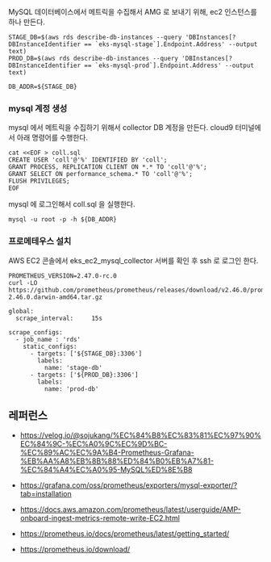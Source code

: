 MySQL 데이터베이스에서 메트릭을 수집해서 AMG 로 보내기 위해, ec2 인스턴스를 하나 만든다. 

```
STAGE_DB=$(aws rds describe-db-instances --query 'DBInstances[?DBInstanceIdentifier == `eks-mysql-stage`].Endpoint.Address' --output text)
PROD_DB=$(aws rds describe-db-instances --query 'DBInstances[?DBInstanceIdentifier == `eks-mysql-prod`].Endpoint.Address' --output text)

DB_ADDR=${STAGE_DB}
```


### mysql 계정 생성 ###

mysql 에서 메트릭을 수집하기 위해서 collector DB 계정을 만든다. cloud9 터미널에서 아래 명령어를 수행한다. 
```
cat <<EOF > coll.sql
CREATE USER 'coll'@'%' IDENTIFIED BY 'coll';
GRANT PROCESS, REPLICATION CLIENT ON *.* TO 'coll'@'%';
GRANT SELECT ON performance_schema.* TO 'coll'@'%';
FLUSH PRIVILEGES;
EOF
```

mysql 에 로그인해서 coll.sql 을 실행한다. 
```
mysql -u root -p -h ${DB_ADDR} 
```

### 프로메테우스 설치 ###

AWS EC2 콘솔에서 eks_ec2_mysql_collector 서버를 확인 후 ssh 로 로그인 한다.

```
PROMETHEUS_VERSION=2.47.0-rc.0
curl -LO https://github.com/prometheus/prometheus/releases/download/v2.46.0/prometheus-2.46.0.darwin-amd64.tar.gz
```


```
global:
  scrape_interval:     15s    

scrape_configs:
  - job_name : 'rds'    
    static_configs:
      - targets: ['${STAGE_DB}:3306']  
        labels:
          name: 'stage-db'    
      - targets: ['${PROD_DB}:3306']
        labels:
          name: 'prod-db'
```

## 레퍼런스 ##

* https://velog.io/@sojukang/%EC%84%B8%EC%83%81%EC%97%90%EC%84%9C-%EC%A0%9C%EC%9D%BC-%EC%89%AC%EC%9A%B4-Prometheus-Grafana-%EB%AA%A8%EB%8B%88%ED%84%B0%EB%A7%81-%EC%84%A4%EC%A0%95-MySQL%ED%8E%B8

* https://grafana.com/oss/prometheus/exporters/mysql-exporter/?tab=installation

* https://docs.aws.amazon.com/prometheus/latest/userguide/AMP-onboard-ingest-metrics-remote-write-EC2.html

* https://prometheus.io/docs/prometheus/latest/getting_started/

* https://prometheus.io/download/
